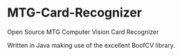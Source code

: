 # MTG-Card-Recognizer
Open Source MTG Computer Vision Card Recognizer

Written in Java making use of the excellent BoofCV library.
